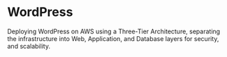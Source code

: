 # WordPress
Deploying WordPress on AWS using a Three-Tier Architecture, separating the infrastructure into Web, Application, and Database layers for security, and scalability.
